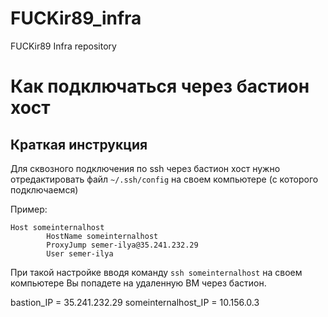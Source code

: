 # FUCKir89_infra
FUCKir89 Infra repository

# Как подключаться через бастион хост

## Краткая инструкция

Для сквозного подключения по ssh через бастион хост нужно отредактировать файл `~/.ssh/config` на своем компьютере (с которого подключаемся)

Пример:

```
Host someinternalhost
        HostName someinternalhost
        ProxyJump semer-ilya@35.241.232.29
        User semer-ilya
```

При такой настройке вводя команду `ssh someinternalhost` на своем компьютере Вы попадете на удаленную ВМ через бастион.


bastion_IP = 35.241.232.29
someinternalhost_IP = 10.156.0.3
